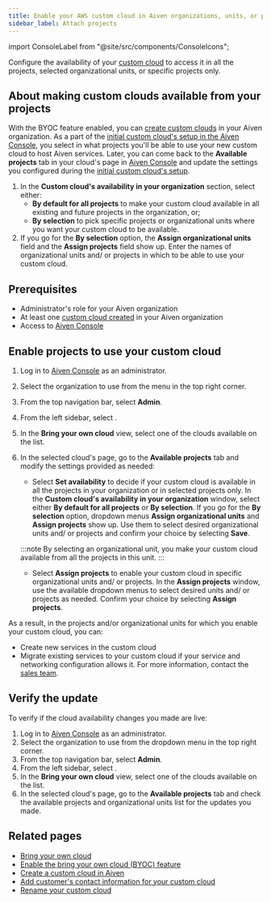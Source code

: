 ```yaml
---
title: Enable your AWS custom cloud in Aiven organizations, units, or projects
sidebar_label: Attach projects
---
```


import ConsoleLabel from "@site/src/components/ConsoleIcons";

Configure the availability of your [custom cloud](/docs/platform/concepts/byoc) to access
it in all the projects, selected organizational units, or specific projects only.

## About making custom clouds available from your projects

With the BYOC feature enabled, you can
[create custom clouds](/docs/platform/howto/byoc/create-custom-cloud) in your Aiven
organization. As a part of the
[initial custom cloud's setup in the Aiven Console](/docs/platform/howto/byoc/create-custom-cloud),
you select in what projects you'll be able to use your new custom cloud to host Aiven
services. Later, you can come back to the **Available projects** tab in your
cloud's page in [Aiven Console](https://console.aiven.io/) and update
the settings you configured during the
[initial custom cloud's setup](/docs/platform/howto/byoc/create-custom-cloud).

1.  In the **Custom cloud's availability in your organization**
    section, select either:
    -   **By default for all projects** to make your custom cloud
        available in all existing and future projects in the
        organization, or;
    -   **By selection** to pick specific projects or organizational
        units where you want your custom cloud to be available.
1.  If you go for the **By selection** option, the **Assign
    organizational units** field and the **Assign projects** field show
    up. Enter the names of organizational units and/ or projects in
    which to be able to use your custom cloud.

## Prerequisites

-   Administrator's role for your Aiven organization
-   At least one
    [custom cloud created](/docs/platform/howto/byoc/create-custom-cloud) in your Aiven
    organization
-   Access to [Aiven Console](https://console.aiven.io/)

## Enable projects to use your custom cloud

1.  Log in to [Aiven Console](https://console.aiven.io/) as an
    administrator.

1.  Select the organization to use from the menu in
    the top right corner.

1.  From the top navigation bar, select **Admin**.

1.  From the left sidebar, select <ConsoleLabel name="bringyourowncloud"/>.

1.  In the **Bring your own cloud** view, select one of the clouds
    available on the list.

1.  In the selected cloud's page, go to the **Available
    projects** tab and modify the settings provided as needed:

    -   Select **Set availability** to decide if your custom cloud is
        available in all the projects in your organization or in
        selected projects only. In the **Custom cloud's availability in
        your organization** window, select either **By default for all
        projects** or **By selection**. If you go for the **By
        selection** option, dropdown menus **Assign organizational
        units** and **Assign projects** show up. Use them to select
        desired organizational units and/ or projects and confirm your
        choice by selecting **Save**.

    :::note
    By selecting an organizational unit, you make your custom cloud
    available from all the projects in this unit.
    :::

    -   Select **Assign projects** to enable your custom cloud in
        specific organizational units and/ or projects. In the **Assign
        projects** window, use the available dropdown menus to select
        desired units and/ or projects as needed. Confirm your choice by
        selecting **Assign projects**.

As a result, in the projects and/or organizational units for which you enable your
custom cloud, you can:

- Create new services in the custom cloud
- Migrate existing services to your custom cloud if your service and networking
  configuration allows it. For more information, contact the
  [sales team](mailto:sales@aiven.io).

## Verify the update

To verify if the cloud availability changes you made are live:
<!-- vale off -->
1.  Log in to [Aiven Console](https://console.aiven.io/) as an
    administrator.
1.  Select the organization to use from the dropdown menu in
    the top right corner.
1.  From the top navigation bar, select **Admin**.
1.  From the left sidebar, select <ConsoleLabel name="bringyourowncloud"/>.
1.  In the **Bring your own cloud** view, select one of the clouds
    available on the list.
1.  In the selected cloud's page, go to the **Available
    projects** tab and check the available projects and organizational
    units list for the updates you made.
<!-- vale on -->
## Related pages

-   [Bring your own cloud](/docs/platform/concepts/byoc)
-   [Enable the bring your own cloud (BYOC) feature](/docs/platform/howto/byoc/enable-byoc)
-   [Create a custom cloud in Aiven](/docs/platform/howto/byoc/create-custom-cloud)
-   [Add customer's contact information for your custom cloud](/docs/platform/howto/byoc/add-customer-info-custom-cloud)
-   [Rename your custom cloud](/docs/platform/howto/byoc/rename-custom-cloud)
